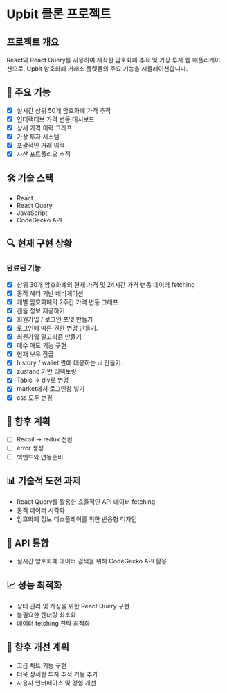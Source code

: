# Upbit 클론 프로젝트

## 프로젝트 개요
React와 React Query를 사용하여 제작한 암호화폐 추적 및 가상 투자 웹 애플리케이션으로, Upbit 암호화폐 거래소 플랫폼의 주요 기능을 시뮬레이션합니다.

## 🚀 주요 기능
- [X] 실시간 상위 50개 암호화폐 가격 추적
- [X] 인터랙티브 가격 변동 대시보드
- [X] 상세 가격 이력 그래프
- [X] 가상 투자 시스템
- [X] 포괄적인 거래 이력
- [X] 자산 포트폴리오 추적

## 🛠 기술 스택
- React
- React Query
- JavaScript
- CodeGecko API

## 🔍 현재 구현 상황
### 완료된 기능
- [X] 상위 30개 암호화폐의 현재 가격 및 24시간 가격 변동 데이터 fetching
- [X] 동적 헤더 기반 네비게이션
- [X] 개별 암호화폐의 2주간 가격 변동 그래프
- [X] 캔들 정보 제공하기 
- [X] 회원가입 / 로그인 포맷 만들기 
- [X] 로그인에 따른 권한 변경 만들기. 
- [X] 회원가입 알고리즘 만들기
- [X] 매수 매도 기능 구현 
- [X] 현재 보유 잔금
- [X] history / wallet 란에 대응하는 ui 만들기. 
- [X] zustand 기반 리팩토링  
- [X] Table -> div로 변경
- [X] market에서 로그인창 넣기
- [X] css 모두 변경 

## 🎯 향후 계획
- [ ] Recoil -> redux 전환. 
- [ ] error 생성  
- [ ] 백엔드와 연동준비. 

## 📊 기술적 도전 과제
- React Query를 활용한 효율적인 API 데이터 fetching
- 동적 데이터 시각화
- 암호화폐 정보 디스플레이를 위한 반응형 디자인

## 🔗 API 통합
- 실시간 암호화폐 데이터 검색을 위해 CodeGecko API 활용

## 📈 성능 최적화
- 상태 관리 및 캐싱을 위한 React Query 구현
- 불필요한 렌더링 최소화
- 데이터 fetching 전략 최적화

## 🚧 향후 개선 계획
- 고급 차트 기능 구현
- 더욱 상세한 투자 추적 기능 추가
- 사용자 인터페이스 및 경험 개선